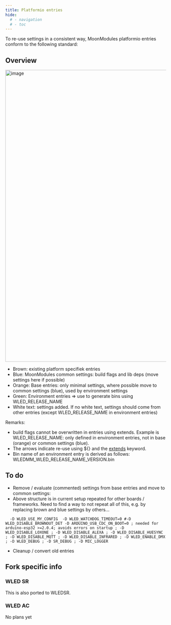 ```yaml
---
title: Platformio entries
hide:
  # - navigation
  # - toc
---
```


To re-use settings in a consistent way, MoonModules platformio entries conform to the following standard:

## Overview

<img width="913" alt="image" src="https://user-images.githubusercontent.com/1737159/204511583-6e6210dc-acd2-49a8-8574-9b840464ebc1.png">

* Brown: existing platform specifiek entries
* Blue: MoonModules common settings: build flags and lib deps (move settings here if possible)
* Orange: Base entries: only minimal settings, where possible move to common settings (blue), used by environment settings
* Green: Environment entries => use to generate bins using WLED_RELEASE_NAME
* White text: settings added. If no white text, settings should come from other entries (except WLED_RELEASE_NAME in environment entries)

Remarks: 

* build flags cannot be overwritten in entries using extends. Example is WLED_RELEASE_NAME: only defined in environment entries, not in base (orange) or common settings (blue).
* The arrows indicate re-use using ${} and the [extends](https://docs.platformio.org/en/stable/projectconf/section_env_advanced.html) keyword.
* Bin name of an environment entry is derived as follows: WLEDMM_WLED_RELEASE_NAME_VERSION.bin

## To do
* Remove / evaluate (commented) settings from base entries and move to common settings:
* Above structure is in current setup repeated for other boards / frameworks. Need to find a way to not repeat all of this, e.g. by replacing brown and blue settings by others... 

`  -D WLED_USE_MY_CONFIG 
  -D WLED_WATCHDOG_TIMEOUT=0 #-D WLED_DISABLE_BROWNOUT_DET
  -D ARDUINO_USB_CDC_ON_BOOT=0 ; needed for arduino-esp32 >=2.0.4; avoids errors on startup
  ; -D WLED_DISABLE_LOXONE
  ; -D WLED_DISABLE_ALEXA
  ; -D WLED_DISABLE_HUESYNC
  ; -D WLED_DISABLE_MQTT
  ; -D WLED_DISABLE_INFRARED
  ; -D WLED_ENABLE_DMX
  ; -D WLED_DEBUG
  ; -D SR_DEBUG
  ; -D MIC_LOGGER`

* Cleanup / convert old entries

## Fork specific info

### WLED SR
This is also ported to WLEDSR.

### WLED AC
No plans yet

